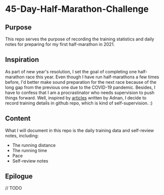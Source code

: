 # 45-Day-Half-Marathon-Challenge
## Purpose
This repo serves the purpose of recording the training statistics and daily notes for preparing for my first half-marathon in 2021.
## Inspiration
As part of new year's resolution, I set the goal of completing one half-marathon race this year. Even though I have run half-marathons a few times before, I'd better make sound preparation for the next race because of the long gap from the previous one due to the COVID-19 pandemic. Besides, I have to confess that I am a procrastinator who needs supervision to push things forward. Well, inspired by [articles](https://medium.com/@adnanxteam/this-is-how-i-prepare-for-my-first-half-marathon-that-is-in-45-days-574ae421b5f8) written by Adnan, I decide to record training details in github repo, which is kind of self-supervision. :)
## Content
What I will document in this repo is the daily training data and self-review notes, including:
* The running distance
* The running time
* Pace
* Self-review notes
## Epilogue
// TODO
